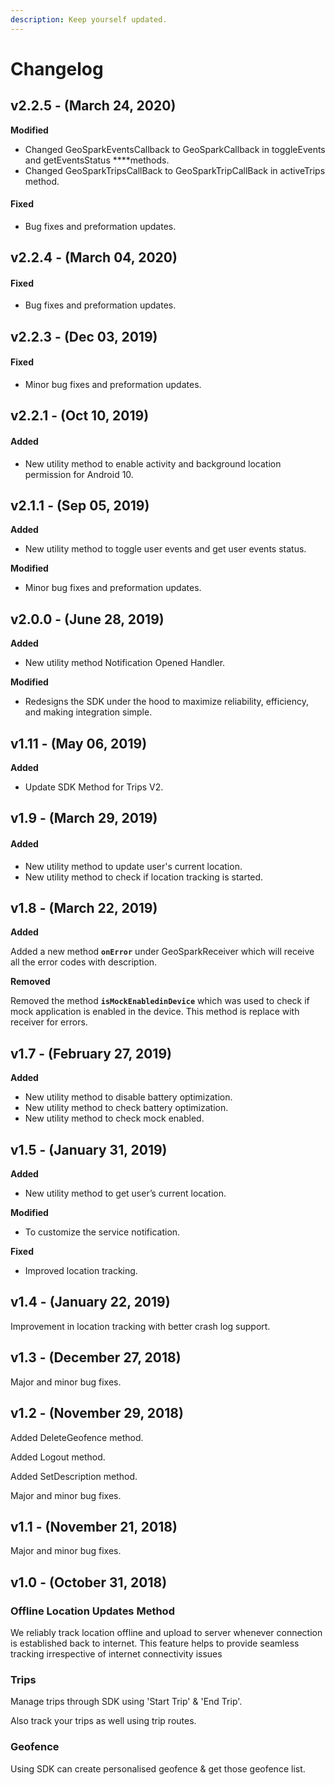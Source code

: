 ```yaml
---
description: Keep yourself updated.
---
```


# Changelog

## v2.2.5 - \(March 24, 2020\)

**Modified**

* Changed GeoSparkEventsCallback to GeoSparkCallback in toggleEvents and getEventsStatus ****methods.
* Changed GeoSparkTripsCallBack to GeoSparkTripCallBack in activeTrips method.

#### Fixed

* Bug fixes and preformation updates.

## v2.2.4 - \(March 04, 2020\)

#### Fixed

* Bug fixes and preformation updates.

## v2.2.3 - \(Dec 03, 2019\)

#### Fixed

* Minor bug fixes and preformation updates.

## v2.2.1 - \(Oct 10, 2019\)

#### Added

* New utility method to enable activity and background location permission for Android 10.

## v2.1.1 - \(Sep 05, 2019\)

**Added**

* New utility method to toggle user events and get user events status.

**Modified**

* Minor bug fixes and preformation updates.

## v2.0.0 - \(June 28, 2019\)

**Added**

* New utility method Notification Opened Handler.

**Modified**

* Redesigns the SDK under the hood to maximize reliability, efficiency, and making integration simple.

## v1.11 - \(May 06, 2019\)

**Added**

* Update SDK Method for Trips V2.

## v1.9 - \(March 29, 2019\)

#### Added

* New utility method to update user's current location. 
* New utility method to check if location tracking is started.

## v1.8 - \(March 22, 2019\)

**Added**

Added a new method **`onError`** under GeoSparkReceiver which will receive all the error codes with description.

**Removed**

Removed the method **`isMockEnabledinDevice`** which was used to check if mock application is enabled in the device. This method is replace with receiver for errors.

## v1.7 - \(February 27, 2019\)

**Added**

* New utility method to disable battery optimization.
* New utility method to check battery optimization.
* New utility method to check mock enabled.

## v1.5 - \(January 31, 2019\)

**Added**

* New utility method to get user’s current location.

**Modified**

* To customize the service notification.

**Fixed**

* Improved location tracking.

## v1.4 - \(January 22, 2019\)

Improvement in location tracking with better crash log support.

## v1.3 - \(December 27, 2018\)

Major and minor bug fixes.

## v1.2 - \(November 29, 2018\)

Added DeleteGeofence method.

Added Logout method.

Added SetDescription method.

Major and minor bug fixes.

## v1.1 - \(November 21, 2018\)

Major and minor bug fixes.

## v1.0 - \(October 31, 2018\)

### **Offline Location Updates Method**

We reliably track location offline and upload to server whenever connection is established back to internet. This feature helps to provide seamless tracking irrespective of internet connectivity issues

### **Trips**

Manage trips through SDK using 'Start Trip' & 'End Trip'.

Also track your trips as well using trip routes.

### **Geofence**

Using SDK can create personalised geofence & get those geofence list.



